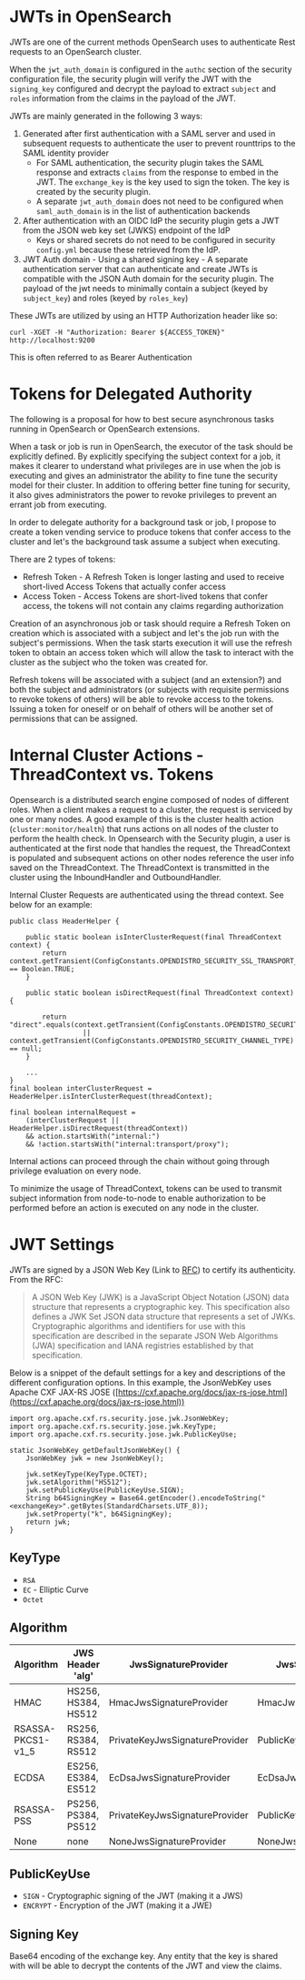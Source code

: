 # JWTs in OpenSearch

JWTs are one of the current methods OpenSearch uses to authenticate Rest requests to an OpenSearch cluster.

When the `jwt_auth_domain` is configured in the `authc` section of the security configuration file, the security plugin will verify the JWT with the `signing_key` configured and decrypt the payload to extract `subject` and `roles` information from the claims in the payload of the JWT.

JWTs are mainly generated in the following 3 ways:

1) Generated after first authentication with a SAML server and used in subsequent requests to authenticate the user to prevent rounttrips to the SAML identity provider
    - For SAML authentication, the security plugin takes the SAML response and extracts `claims` from the response to embed in the JWT. The `exchange_key` is the key used to sign the token. The key is created by the security plugin.
    - A separate `jwt_auth_domain` does not need to be configured when `saml_auth_domain` is in the list of authentication backends
2) After authentication with an OIDC IdP the security plugin gets a JWT from the JSON web key set (JWKS) endpoint of the IdP
    - Keys or shared secrets do not need to be configured in security `config.yml` because these retrieved from the IdP.
3) JWT Auth domain - Using a shared signing key - A separate authentication server that can authenticate and create JWTs is compatible with the JSON Auth domain for the security plugin. The payload of the jwt needs to minimally contain a subject (keyed by `subject_key`) and roles (keyed by `roles_key`)


These JWTs are utilized by using an HTTP Authorization header like so:

`curl -XGET -H "Authorization: Bearer ${ACCESS_TOKEN}" http://localhost:9200`

This is often referred to as Bearer Authentication

# Tokens for Delegated Authority

The following is a proposal for how to best secure asynchronous tasks running in OpenSearch or OpenSearch extensions.

When a task or job is run in OpenSearch, the executor of the task should be explicitly defined. By explicitly specifying the subject context for a job, it makes
it clearer to understand what privileges are in use when the job is executing and gives an administrator the ability to fine tune the security model for their cluster.
In addition to offering better fine tuning for security, it also gives administrators the power to revoke privileges to prevent an errant job from executing.

In order to delegate authority for a background task or job, I propose to create a token vending service to produce tokens that confer access to the cluster and
let's the background task assume a subject when executing.

There are 2 types of tokens:

- Refresh Token - A Refresh Token is longer lasting and used to receive short-lived Access Tokens that actually confer access
- Access Token - Access Tokens are short-lived tokens that confer access, the tokens will not contain any claims regarding authorization

Creation of an asynchronous job or task should require a Refresh Token on creation which is associated with a subject and let's the job run with the subject's permissions. When the task
starts execution it will use the refresh token to obtain an access token which will allow the task to interact with the cluster as the subject who the token was created for.

Refresh tokens will be associated with a subject (and an extension?) and both the subject and administrators (or subjects with requisite permissions to revoke tokens of others) will be able to revoke access to the tokens. Issuing a token for oneself or on behalf of others will be another set of permissions that can be assigned.

# Internal Cluster Actions - ThreadContext vs. Tokens

Opensearch is a distributed search engine composed of nodes of different roles. When a client makes a request to a cluster, the request is serviced by one or many nodes. A good example of this is the cluster health action (`cluster:monitor/health`) that runs actions on all nodes of the cluster to perform the health check. In Opensearch with the Security plugin, a user is authenticated at the first node that handles the request, the ThreadContext is populated and subsequent actions on other nodes reference the user info saved on the ThreadContext. The ThreadContext is transmitted in the cluster using the InboundHandler and OutboundHandler.

Internal Cluster Requests are authenticated using the thread context. See below for an example:

```
public class HeaderHelper {

    public static boolean isInterClusterRequest(final ThreadContext context) {
        return context.getTransient(ConfigConstants.OPENDISTRO_SECURITY_SSL_TRANSPORT_INTERCLUSTER_REQUEST) == Boolean.TRUE;
    }

    public static boolean isDirectRequest(final ThreadContext context) {

        return  "direct".equals(context.getTransient(ConfigConstants.OPENDISTRO_SECURITY_CHANNEL_TYPE))
                  || context.getTransient(ConfigConstants.OPENDISTRO_SECURITY_CHANNEL_TYPE) == null;
    }

    ...
}
final boolean interClusterRequest = HeaderHelper.isInterClusterRequest(threadContext);

final boolean internalRequest =
    (interClusterRequest || HeaderHelper.isDirectRequest(threadContext))
    && action.startsWith("internal:")
    && !action.startsWith("internal:transport/proxy");
```

Internal actions can proceed through the chain without going through privilege evaluation on every node.

To minimize the usage of ThreadContext, tokens can be used to transmit subject information from node-to-node to enable authorization to be performed before an action is executed on any node in the cluster.

# JWT Settings

JWTs are signed by a JSON Web Key (Link to [RFC](https://www.rfc-editor.org/rfc/rfc7517)) to certify its authenticity. From the RFC:

> A JSON Web Key (JWK) is a JavaScript Object Notation (JSON) data
   structure that represents a cryptographic key.  This specification
   also defines a JWK Set JSON data structure that represents a set of
   JWKs.  Cryptographic algorithms and identifiers for use with this
   specification are described in the separate JSON Web Algorithms (JWA)
   specification and IANA registries established by that specification.


Below is a snippet of the default settings for a key and descriptions of the different configuration options. In this example, the JsonWebKey uses Apache CXF JAX-RS JOSE ([https://cxf.apache.org/docs/jax-rs-jose.html](https://cxf.apache.org/docs/jax-rs-jose.html))

```
import org.apache.cxf.rs.security.jose.jwk.JsonWebKey;
import org.apache.cxf.rs.security.jose.jwk.KeyType;
import org.apache.cxf.rs.security.jose.jwk.PublicKeyUse;

static JsonWebKey getDefaultJsonWebKey() {
    JsonWebKey jwk = new JsonWebKey();

    jwk.setKeyType(KeyType.OCTET);
    jwk.setAlgorithm("HS512");
    jwk.setPublicKeyUse(PublicKeyUse.SIGN);
    String b64SigningKey = Base64.getEncoder().encodeToString("<exchangeKey>".getBytes(StandardCharsets.UTF_8));
    jwk.setProperty("k", b64SigningKey);
    return jwk;
}
```

## KeyType

- `RSA`
- `EC` - Elliptic Curve
- `Octet`

## Algorithm

| Algorithm | JWS Header 'alg' | JwsSignatureProvider | JwsSignatureVerifier |
| ----------- | ----------- | ----------- | ----------- |
| HMAC | HS256, HS384, HS512 | HmacJwsSignatureProvider | HmacJwsSignatureVerifier |
| RSASSA-PKCS1-v1_5 | RS256, RS384, RS512 | PrivateKeyJwsSignatureProvider | PublicKeyJwsSignatureVerifier |
| ECDSA | ES256, ES384, ES512 | EcDsaJwsSignatureProvider | EcDsaJwsSignatureVerifier |
| RSASSA-PSS | PS256, PS384, PS512 | PrivateKeyJwsSignatureProvider | PublicKeyJwsSignatureVerifier |
| None | none | NoneJwsSignatureProvider | NoneJwsSignatureVerifier |

## PublicKeyUse

- `SIGN` - Cryptographic signing of the JWT (making it a JWS)
- `ENCRYPT` - Encryption of the JWT (making it a JWE)

## Signing Key

Base64 encoding of the exchange key. Any entity that the key is shared with will be able to decrypt the contents of the JWT and view the claims.
